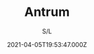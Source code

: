 ---
id: '757a3ff5-adbb-446e-b3cd-fb5baae11f02'
type: 'movie' # Filme, Série, Anime
title: "Antrum"
synopsis: []
originalTitle: "Antrum"
date: '2021-04-05T19:53:47.000Z'
update: '2021-04-05T19:53:47.000Z'
releaseDate: '2018-10-14T03:00:00.000Z'
imdb:
  rating: '4.9' # 8.5
  id: '' # tt0470752
duration: '1h 35 Min'
trailer:
  urls: [
    '_LYZ-DtB_TE',
  ]
tags: ['720p']
genre: ['Terror'] #
quality: 'WEB-DL' # BluRay, WEB-DL, HDTV, WEB-DL4K, WEB-DLe
format: 'Mkv' # MKV, MP4, TS
audio: 'Português' # Dublado, Legendado, Dual Audio, Dub & Leg
subtitle: 'S/L' # Português, inglês,
size: '1.43 GB' # 4.8 GB
audioQuality: 10
videoQuality: 10
directors: []
#  - name: 'Lana Wachowski'
#    image: ''
#  - name: 'Lilly Wachowski'
#    image: ''
cast: []
#  - name: 'Keanu Reeves'
#    image: ''
#    characterName: 'Neo'
writers: []
#  - name: ''
#    image: ''
maturityRating:
  age: '' # L , 10, 12, 14, 16, 18
  topics: [''] # Violence, Illegal drugs, Inappropriate Language, Legal Drugs, Sexual Content, Extreme Violence
###########################################
download:
  
  - url: 'magnet:?xt=urn:btih:ED14E98FAB646A7EF9B80EC03AED14CCD605B19F&dn=Antrum.The.Deadliest.Film.Ever.Made.2018.720p.WEBRip.Dublado.mkv&tr=udp%3a%2f%2ftracker.openbittorrent.com%3a80%2fannounce&tr=udp%3a%2f%2ftracker.opentrackr.org%3a1337%2fannounce'
    resolution: '720p' # 720p, 1080p, 4K,
    audio: 'Dublado' # Dublado, Legendado, Dual Audio
    size: '' # 4.8 GB
    quality: '' # BluRay, WEB-DL
    format: '' # MKV
images:
  cover: '/assets/movies/antrum.jpg'
  background: '/assets/movies/'
---